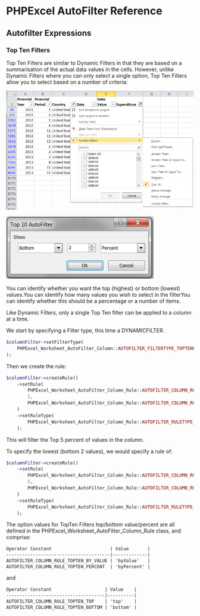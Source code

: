 # PHPExcel AutoFilter Reference 


## Autofilter Expressions

### Top Ten Filters

Top Ten Filters are similar to Dynamic Filters in that they are based on a summarisation of the actual data values in the cells. However, unlike Dynamic Filters where you can only select a single option, Top Ten Filters allow you to select based on a number of criteria:

![04-05-custom-topten-1.png](./images/04-05-topten-autofilter-1.png "")

![04-05-custom-topten-2.png](./images/04-05-topten-autofilter-2.png "")

You can identify whether you want the top (highest) or bottom (lowest) values.You can identify how many values you wish to select in the filterYou can identify whether this should be a percentage or a number of items.

Like Dynamic Filters, only a single Top Ten filter can be applied to a column at a time.

We start by specifying a Filter type, this time a DYNAMICFILTER.

```php
$columnFilter->setFilterType(
    PHPExcel_Worksheet_AutoFilter_Column::AUTOFILTER_FILTERTYPE_TOPTENFILTER
);
```

Then we create the rule:

```php
$columnFilter->createRule()
    ->setRule(
        PHPExcel_Worksheet_AutoFilter_Column_Rule::AUTOFILTER_COLUMN_RULE_TOPTEN_PERCENT,
        5,
        PHPExcel_Worksheet_AutoFilter_Column_Rule::AUTOFILTER_COLUMN_RULE_TOPTEN_TOP
    )
    ->setRuleType(
        PHPExcel_Worksheet_AutoFilter_Column_Rule::AUTOFILTER_RULETYPE_TOPTENFILTER
    );
```

This will filter the Top 5 percent of values in the column.

To specify the lowest (bottom 2 values), we would specify a rule of:

```php
$columnFilter->createRule()
    ->setRule(
        PHPExcel_Worksheet_AutoFilter_Column_Rule::AUTOFILTER_COLUMN_RULE_TOPTEN_BY_VALUE,
        5,
        PHPExcel_Worksheet_AutoFilter_Column_Rule::AUTOFILTER_COLUMN_RULE_TOPTEN_BOTTOM
    )
    ->setRuleType(
        PHPExcel_Worksheet_AutoFilter_Column_Rule::AUTOFILTER_RULETYPE_TOPTENFILTER
    );
```

The option values for TopTen Filters top/bottom value/percent are all defined in the PHPExcel_Worksheet_AutoFilter_Column_Rule class, and comprise:

    Operator Constant                      | Value       |
    ---------------------------------------|-------------|
    AUTOFILTER_COLUMN_RULE_TOPTEN_BY_VALUE | 'byValue'   |
    AUTOFILTER_COLUMN_RULE_TOPTEN_PERCENT  | 'byPercent' |

and

    Operator Constant                    | Value    |
    -------------------------------------|----------|
    AUTOFILTER_COLUMN_RULE_TOPTEN_TOP    | 'top'    |
    AUTOFILTER_COLUMN_RULE_TOPTEN_BOTTOM | 'bottom' |

